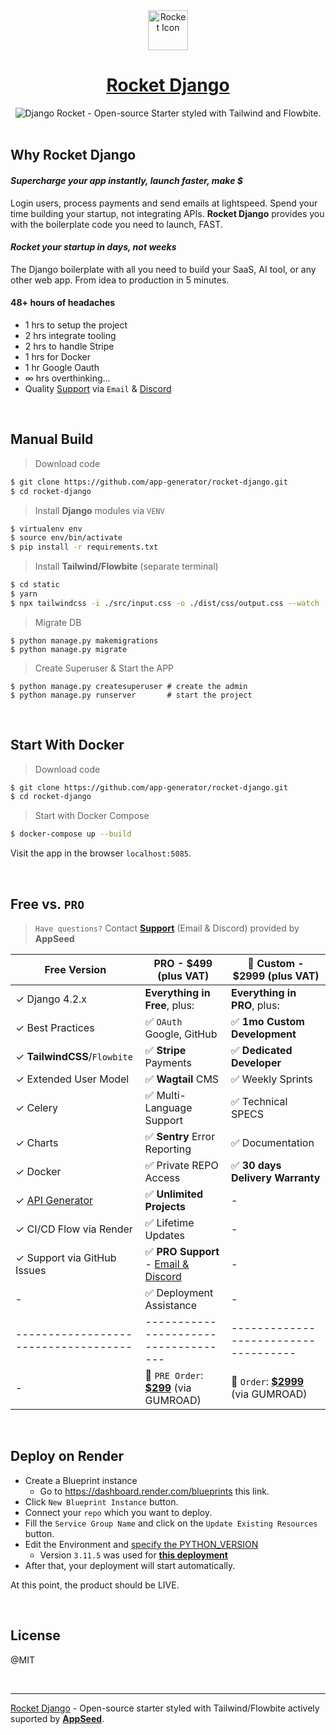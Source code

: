 <div align="center">
    <a href="https://github.com/app-generator/rocket-django">
        <img src="https://github-production-user-asset-6210df.s3.amazonaws.com/51070104/272178364-cbac6d97-b2dc-4d95-bab6-891f4ee7d84d.png"" width="64" height="64" alt="Rocket Icon">
    </a>
    <h1>
        <a href="https://github.com/app-generator/rocket-django">
            Rocket Django
        </a>
    </h1>
</div>

<div align="center">
    <img src="https://github-production-user-asset-6210df.s3.amazonaws.com/51070104/272187437-19b38cd4-f84f-451b-943a-e3f441d0e5d5.jpg" alt="Django Rocket - Open-source Starter styled with Tailwind and Flowbite.">
</div>

<br />

## Why Rocket Django

#### ***Supercharge your app instantly, launch faster, make $***

Login users, process payments and send emails at lightspeed. Spend your time building your startup, not integrating APIs. **Rocket Django** provides you with the boilerplate code you need to launch, FAST. 

#### ***Rocket your startup in days, not weeks*** 

The Django boilerplate with all you need to build your SaaS, AI tool, or any other web app. From idea to production in 5 minutes.

#### **48+ hours of headaches**

 - 1 hrs to setup the project 
 - 2 hrs integrate tooling
 - 2 hrs to handle Stripe
 - 1 hrs for Docker
 - 1 hr Google Oauth
 - ∞ hrs overthinking...
 - Quality [Support](https://appseed.us/support/) via `Email` & [Discord](https://discord.gg/fZC6hup) 

<br />

## Manual Build 

> Download code

```bash
$ git clone https://github.com/app-generator/rocket-django.git
$ cd rocket-django
```
 
> Install **Django** modules via `VENV`  

```bash
$ virtualenv env
$ source env/bin/activate
$ pip install -r requirements.txt
```

> Install **Tailwind/Flowbite** (separate terminal)

```bash
$ cd static
$ yarn  
$ npx tailwindcss -i ./src/input.css -o ./dist/css/output.css --watch           
```

> Migrate DB

```
$ python manage.py makemigrations
$ python manage.py migrate
```

> Create Superuser & Start the APP

```
$ python manage.py createsuperuser # create the admin
$ python manage.py runserver       # start the project
```

<br />

## Start With Docker

> Download code

```bash
$ git clone https://github.com/app-generator/rocket-django.git
$ cd rocket-django
```

> Start with Docker Compose

```bash
$ docker-compose up --build 
``` 

Visit the app in the browser `localhost:5085`.

<br />

## Free vs. `PRO`

> `Have questions?` Contact **[Support](https://appseed.us/support/)** (Email & Discord) provided by **AppSeed**

| Free Version                            | PRO - $499 (plus VAT)               | 🚀 Custom - $2999 (plus VAT)         |  
| --------------------------------------| --------------------------------------| --------------------------------------|
| ✓ Django 4.2.x                        | **Everything in Free**, plus:         | **Everything in PRO**, plus:         |
| ✓ Best Practices                      | ✅ `OAuth` Google, GitHub             | ✅ **1mo Custom Development**        | 
| ✓ **TailwindCSS**/`Flowbite`          | ✅ **Stripe** Payments                | ✅ **Dedicated Developer**           |
| ✓ Extended User Model                 | ✅ **Wagtail** CMS                    | ✅ Weekly Sprints                    |
| ✓ Celery                              | ✅ Multi-Language Support             | ✅ Technical SPECS                   |
| ✓ Charts                              | ✅ **Sentry** Error Reporting         | ✅ Documentation                     |
| ✓ Docker                              | ✅ Private REPO Access               | ✅ **30 days Delivery Warranty**     |
| ✓ [API Generator](https://github.com/app-generator/django-api-generator)                | ✅ **Unlimited Projects**             | -                                     |
| ✓ CI/CD Flow via Render               | ✅ Lifetime Updates                   | -                                     |
| ✓ Support via GitHub Issues           | ✅ **PRO Support** - [Email & Discord](https://appseed.us/support/) | -      |
| -                                     | ✅ Deployment Assistance             | -                                     |
| ------------------------------------| ------------------------------------| ------------------------------------|
| -                                       | 🛒 `PRE Order`: **[$299](https://appseed.gumroad.com/l/rocket-django)** (via GUMROAD)         | 🛒 `Order`: **[$2999](https://appseed.gumroad.com/l/rocket-django-custom)** (via GUMROAD)              |   

<br />

## **Deploy on Render**

- Create a Blueprint instance
  - Go to https://dashboard.render.com/blueprints this link.
- Click `New Blueprint Instance` button.
- Connect your `repo` which you want to deploy.
- Fill the `Service Group Name` and click on the `Update Existing Resources` button.
- Edit the Environment and [specify the PYTHON_VERSION](https://render.com/docs/python-version)
  - Version `3.11.5` was used for **[this deployment](https://rocket-django.onrender.com/)**
- After that, your deployment will start automatically.

At this point, the product should be LIVE.

<br />

## License

@MIT

<br />

---
[Rocket Django](https://github.com/app-generator/rocket-django) - Open-source starter styled with Tailwind/Flowbite actively suported by **[AppSeed](https://appseed.us)**.
